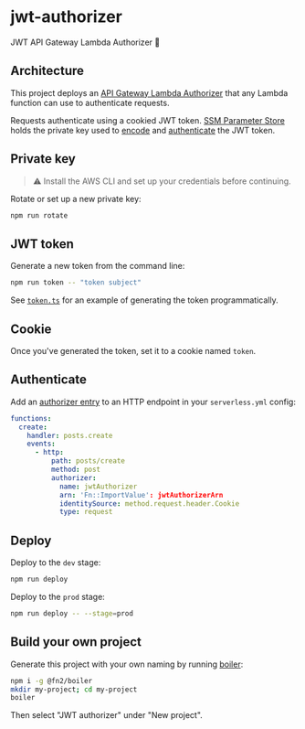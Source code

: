 # jwt-authorizer

JWT API Gateway Lambda Authorizer 🚥

## Architecture

This project deploys an [API Gateway Lambda Authorizer](https://docs.aws.amazon.com/apigateway/latest/developerguide/apigateway-use-lambda-authorizer.html) that any Lambda function can use to authenticate requests.

Requests authenticate using a cookied JWT token. [SSM Parameter Store](https://docs.aws.amazon.com/systems-manager/latest/userguide/systems-manager-parameter-store.html) holds the private key used to [encode](src/token.ts) and [authenticate](src/index.ts) the JWT token.

## Private key

> ⚠️ Install the AWS CLI and set up your credentials before continuing.

Rotate or set up a new private key:

```bash
npm run rotate
```

## JWT token

Generate a new token from the command line:

```bash
npm run token -- "token subject"
```

See [`token.ts`](src/token.ts) for an example of generating the token programmatically.

## Cookie

Once you've generated the token, set it to a cookie named `token`.

## Authenticate

Add an [authorizer entry](https://serverless.com/framework/docs/providers/aws/events/apigateway#http-endpoints-with-custom-authorizers) to an HTTP endpoint in your `serverless.yml` config:

```yaml
functions:
  create:
    handler: posts.create
    events:
      - http:
          path: posts/create
          method: post
          authorizer:
            name: jwtAuthorizer
            arn: 'Fn::ImportValue': jwtAuthorizerArn
            identitySource: method.request.header.Cookie
            type: request
```

## Deploy

Deploy to the `dev` stage:

```bash
npm run deploy
```

Deploy to the `prod` stage:

```bash
npm run deploy -- --stage=prod
```

## Build your own project

Generate this project with your own naming by running [boiler](https://github.com/winton/boiler):

```bash
npm i -g @fn2/boiler
mkdir my-project; cd my-project
boiler
```

Then select "JWT authorizer" under "New project".
